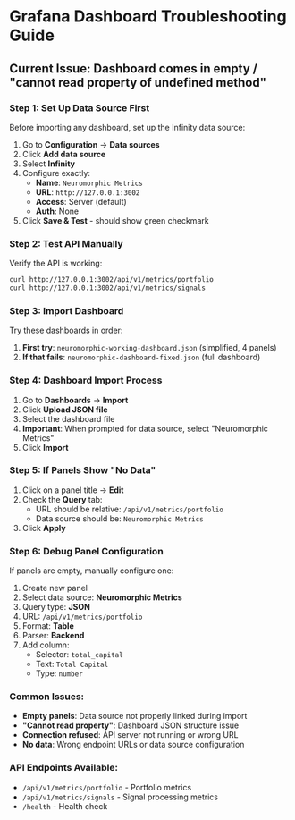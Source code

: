 # Grafana Dashboard Troubleshooting Guide

## Current Issue: Dashboard comes in empty / "cannot read property of undefined method"

### Step 1: Set Up Data Source First
Before importing any dashboard, set up the Infinity data source:

1. Go to **Configuration** → **Data sources**
2. Click **Add data source**
3. Select **Infinity**
4. Configure exactly:
   - **Name**: `Neuromorphic Metrics`
   - **URL**: `http://127.0.0.1:3002`
   - **Access**: Server (default)
   - **Auth**: None
5. Click **Save & Test** - should show green checkmark

### Step 2: Test API Manually
Verify the API is working:
```bash
curl http://127.0.0.1:3002/api/v1/metrics/portfolio
curl http://127.0.0.1:3002/api/v1/metrics/signals
```

### Step 3: Import Dashboard
Try these dashboards in order:

1. **First try**: `neuromorphic-working-dashboard.json` (simplified, 4 panels)
2. **If that fails**: `neuromorphic-dashboard-fixed.json` (full dashboard)

### Step 4: Dashboard Import Process
1. Go to **Dashboards** → **Import**
2. Click **Upload JSON file**
3. Select the dashboard file
4. **Important**: When prompted for data source, select "Neuromorphic Metrics"
5. Click **Import**

### Step 5: If Panels Show "No Data"
1. Click on a panel title → **Edit**
2. Check the **Query** tab:
   - URL should be relative: `/api/v1/metrics/portfolio`
   - Data source should be: `Neuromorphic Metrics`
3. Click **Apply**

### Step 6: Debug Panel Configuration
If panels are empty, manually configure one:

1. Create new panel
2. Select data source: **Neuromorphic Metrics**
3. Query type: **JSON**
4. URL: `/api/v1/metrics/portfolio`
5. Format: **Table**
6. Parser: **Backend**
7. Add column:
   - Selector: `total_capital`
   - Text: `Total Capital`
   - Type: `number`

### Common Issues:
- **Empty panels**: Data source not properly linked during import
- **"Cannot read property"**: Dashboard JSON structure issue
- **Connection refused**: API server not running or wrong URL
- **No data**: Wrong endpoint URLs or data source configuration

### API Endpoints Available:
- `/api/v1/metrics/portfolio` - Portfolio metrics
- `/api/v1/metrics/signals` - Signal processing metrics  
- `/health` - Health check